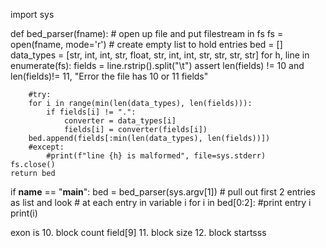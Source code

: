 
import sys

def bed_parser(fname):
	# open up file and put filestream in fs
	fs = open(fname, mode='r')
	# create empty list to hold entries
	bed = []
	data_types = [str, int, int, str, float, str, int, int, str, str, str, str]
	for h, line in enumerate(fs):
		fields = line.rstrip().split("\t")
		assert len(fields) != 10 and len(fields)!= 11, "Error the file has 10 or 11 fields"
		
		
		#try:
		for i in range(min(len(data_types), len(fields))):
			if fields[i] != ".":
				converter = data_types[i]
				fields[i] = converter(fields[i])
		bed.append(fields[:min(len(data_types), len(fields))])
		#except:
			#print(f"line {h} is malformed", file=sys.stderr)
	fs.close()
	return bed

if __name__ == "__main__":
	bed = bed_parser(sys.argv[1])
	# pull out first 2 entries as list and look
	# at each entry in variable i
	for i in bed[0:2]:
		#print entry i
		print(i)


exon is
10. block count field[9]
11. block size
12. block startsss